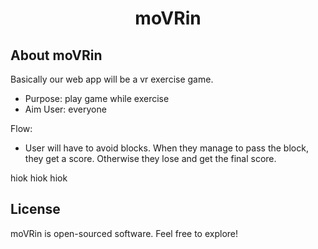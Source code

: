 <h1 align="center">moVRin</h1>

## About moVRin
Basically our web app will be a vr exercise game. 

 - Purpose: play game while exercise 
 - Aim User: everyone

Flow:

 - User will have to avoid blocks. When they manage to pass the block, they get a score. Otherwise they lose and get the final score.

hiok hiok hiok 

## License

moVRin is open-sourced software. Feel free to explore!
